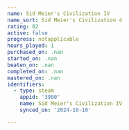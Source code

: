 ```yaml
---
name: Sid Meier's Civilization IV
name_sort: Sid Meier's Civilization 4
rating: 82
active: false
progress: notapplicable
hours_played: 1
purchased_on: .nan
started_on: .nan
beaten_on: .nan
completed_on: .nan
mastered_on: .nan
identifiers:
  - type: steam
    appid: '3900'
    name: Sid Meier's Civilization IV
    synced_on: '2024-10-10'

---
```

